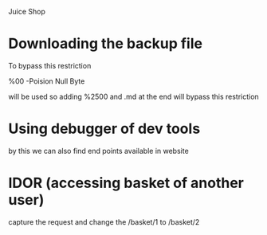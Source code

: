 Juice Shop

# Downloading the backup file
To bypass this restriction 

%00 -Poision Null Byte 

will be used so adding %2500 and .md at the end will bypass this restriction

# Using debugger of dev tools

by this we can also find end points available in website

# IDOR (accessing basket of another user)

capture the request and change the /basket/1 to /basket/2

